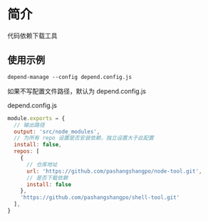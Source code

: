 # 简介

代码依赖下载工具

## 使用示例

```cli
depend-manage --config depend.config.js
```

如果不写配置文件路径，默认为 depend.config.js

depend.config.js
```js
module.exports = {
  // 输出路径
  output: 'src/node_modules',
  // 为所有 repo 设置是否安装依赖，独立设置大于此配置
  install: false,
  repos: [
    {
      // 仓库地址
      url: 'https://github.com/pashangshangpo/node-tool.git',
      // 是否下载依赖
      install: false
    },
    'https://github.com/pashangshangpo/shell-tool.git'
  ],
}
```
